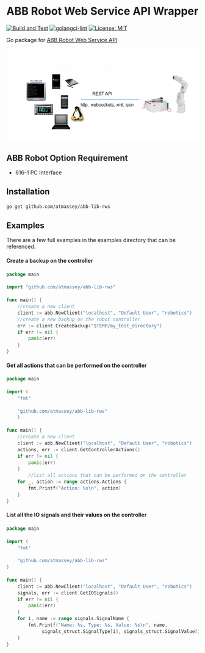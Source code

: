 # ABB Robot Web Service API Wrapper

[![Build and Test](https://github.com/atmassey/abb-lib-rws/actions/workflows/go.yml/badge.svg)](https://github.com/atmassey/abb-lib-rws/actions/workflows/go.yml)
[![golangci-lint](https://github.com/atmassey/abb-lib-rws/actions/workflows/golangci-lint.yml/badge.svg)](https://github.com/atmassey/abb-lib-rws/actions/workflows/golangci-lint.yml)
[![License: MIT](https://img.shields.io/badge/License-MIT-yellow.svg)](https://opensource.org/licenses/MIT)

Go package for [ABB Robot Web Service API](https://developercenter.robotstudio.com/api/RWS)

![ABB Robot Web Service API](https://github.com/atmassey/abb-lib-rws/blob/main/docs/rws.png?raw=true)

## ABB Robot Option Requirement

- 616-1 PC Interface

## Installation

```bash
go get github.com/atmassey/abb-lib-rws
```

## Examples
There are a few full examples in the examples directory that can be referenced.

#### Create a backup on the controller 

```Go
package main

import "github.com/atmassey/abb-lib-rws"

func main() {
	//create a new client
	client := abb.NewClient("localhost", "Default User", "robotics")
	//create a new backup on the robot controller
	err := client.CreateBackup("$TEMP/my_test_directory")
	if err != nil {
		panic(err)
	}
}
```

#### Get all actions that can be performed on the controller 

```Go
package main

import (
	"fmt"

	"github.com/atmassey/abb-lib-rws"
	)

func main() {
	//create a new client
	client := abb.NewClient("localhost", "Default User", "robotics")
	actions, err := client.GetControllerActions()
	if err != nil {
		panic(err)
	}
    	//list all actions that can be performed on the controller
	for _, action := range actions.Actions {
		fmt.Printf("Action: %s\n", action)
	}
}

```

#### List all the IO signals and their values on the controller

```Go
package main

import (
	"fmt"
	
	"github.com/atmassey/abb-lib-rws"
)

func main() {
	client := abb.NewClient("localhost", "Default User", "robotics")
	signals, err := client.GetIOSignals()
	if err != nil {
		panic(err)
	}
	for i, name := range signals.SignalName {
		fmt.Printf("Name: %s, Type: %s, Value: %s\n", name,
			 signals_struct.SignalType[i], signals_struct.SignalValue[i])
	}
}

```



